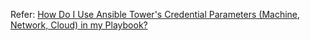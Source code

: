 Refer: [How Do I Use Ansible Tower's Credential Parameters (Machine, Network, Cloud) in my Playbook?](https://access.redhat.com/solutions/3332591)